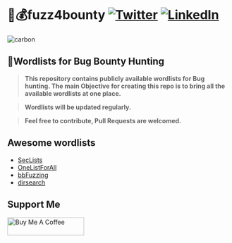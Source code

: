 # 🚀💰fuzz4bounty [![Twitter](https://img.shields.io/badge/0xPugazh-%231DA1F2.svg?logo=Twitter&logoColor=white)](https://twitter.com/0xPugazh) [![LinkedIn](https://img.shields.io/badge/0xPugazh-%230077B5.svg?logo=linkedin&logoColor=white)](https://linkedin.com/in/0xPugazh) 

![carbon](https://user-images.githubusercontent.com/75373225/227513641-317d79d5-82ff-420e-b524-214555426dc2.png)

## 🚀Wordlists for Bug Bounty Hunting

> **This repository contains publicly available wordlists for Bug hunting. The main Objective for creating this repo is to bring all the available wordlists at one place.**

> **Wordlists will be updated regularly.**

> **Feel free to contribute, Pull Requests are welcomed.**

## Awesome wordlists
+ [SecLists](https://github.com/danielmiessler/SecLists)
+ [OneListForAll](https://github.com/six2dez/OneListForAll)
+ [bbFuzzing](https://github.com/reewardius/bbFuzzing.txt)
+ [dirsearch](https://github.com/maurosoria/dirsearch/blob/master/db/dicc.txt)

## Support Me
<a href="https://www.buymeacoffee.com/0xPugazh" target="_blank"><img src="https://cdn.buymeacoffee.com/buttons/default-orange.png" alt="Buy Me A Coffee" height="41" width="174"></a>
